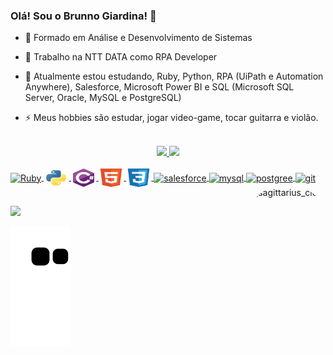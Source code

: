 ### Olá! Sou o Brunno Giardina! 👋

- 💬 Formado em Análise e Desenvolvimento de Sistemas
 
- 🔭 Trabalho na NTT DATA como RPA Developer

- 🌱 Atualmente estou estudando, Ruby, Python, RPA (UiPath e Automation Anywhere), Salesforce, Microsoft Power BI e SQL (Microsoft SQL Server, Oracle, MySQL e PostgreSQL)

- ⚡ Meus hobbies são estudar, jogar video-game, tocar guitarra e violão.
<br>
<div align="center">
  <a href="https://github.com/brunnogiardina">
  <img height="150em" src="https://stats-brunnogiardina.vercel.app/api?username=brunnogiardina&show_icons=true&theme=tokyonight&include_all_commits=true&count_private=true"/>
  <img height="150em" src="https://stats-brunnogiardina.vercel.app/api/top-langs/?username=brunnogiardina&layout=compact&langs_count=7&theme=tokyonight"/>
</div>
 
<div style="display: inline_block"><br>
  <img align="center" alt="Ruby" height="30" width="40" src="https://cdn.jsdelivr.net/gh/devicons/devicon/icons/ruby/ruby-original.svg">
  <img align="center" alt="Python" height="30" width="40" src="https://raw.githubusercontent.com/devicons/devicon/master/icons/python/python-original.svg">
  <img align="center" alt="Csharp" height="30" width="40" src="https://raw.githubusercontent.com/devicons/devicon/master/icons/csharp/csharp-original.svg">
  <img align="center" alt="HTML" height="30" width="40" src="https://raw.githubusercontent.com/devicons/devicon/master/icons/html5/html5-original.svg">
  <img align="center" alt="CSS" height="30" width="40" src="https://raw.githubusercontent.com/devicons/devicon/master/icons/css3/css3-original.svg">
  <img align="center" alt="salesforce" height="40" width="50" src="https://cdn.jsdelivr.net/gh/devicons/devicon/icons/salesforce/salesforce-original.svg">
  <img align="center" alt="mysql" height="40" width="50" opacity=1 src="https://cdn.jsdelivr.net/gh/devicons/devicon/icons/mysql/mysql-original.svg">
  <img align="center" alt="postgree" height="40" width="50" src="https://cdn.jsdelivr.net/gh/devicons/devicon/icons/postgresql/postgresql-original.svg">
  <img align="center" alt="git" height="40" width="50" src="https://cdn.jsdelivr.net/gh/devicons/devicon/icons/git/git-plain-wordmark.svg">
  <img align="right" alt="sagittarius_cloth" height="150" style="border-radius:50px;" src="https://static.wikia.nocookie.net/saintseiya/images/b/b5/9-Sagittarius_Gold_Cloth.png/revision/latest/scale-to-width-down/457?cb=20170714024535">
</div>
 
 
  ##
 
<div>
 <a href="https://www.linkedin.com/in/brunnogiardina/" target="_blank"><img src="https://img.shields.io/badge/-LinkedIn-%230077B5?style=for-the-badge&logo=linkedin&logoColor=white" target="_blank"></a> 
  
 ![Snake animation](https://github.com/brunnogiardina/brunnogiardina/blob/output/github-contribution-grid-snake.svg)
</div>
